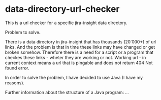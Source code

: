 # data-directory-url-checker
This is a url checker for a specific jira-insight data directory.

Problem to solve.

There is a data directory in jira-insight that has thousands (20'000+) of url links. And the problem is that in time these links may have changed or get broken somehow. Therefore there is a need for a script or a program that checkes these links - wheter they are working or not. Working url - in current context means a url that is pingable and does not return 404 Not found error.

In order to solve the problem, I have decided to use Java (I have my reasons).

Further information about the structure of a Java program:
...
